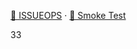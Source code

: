 <!-- status: stub; target: 150+ words -->
<!-- status: stub; target: 150+ words -->
<!-- status: stub; target: 150+ words -->
<!-- status: stub; target: 150+ words -->
<!-- status: stub; target: 150+ words -->
<!-- status: stub; target: 150+ words -->
<!-- status: stub; target: 150+ words -->
[📒 ISSUEOPS](./shared/docs/ISSUEOPS.md) · [🧪 Smoke Test](./shared/tools/CoStack-SmokeTest.ps1)

33












